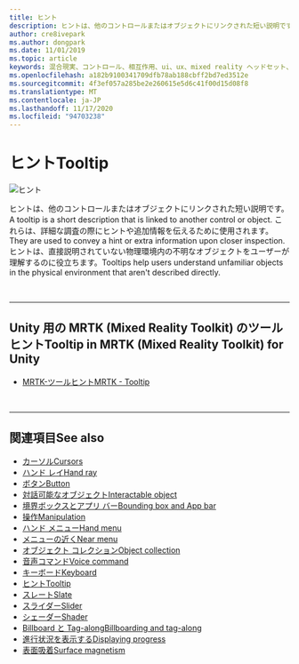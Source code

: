 ```yaml
---
title: ヒント
description: ヒントは、他のコントロールまたはオブジェクトにリンクされた短い説明です。
author: cre8ivepark
ms.author: dongpark
ms.date: 11/01/2019
ms.topic: article
keywords: 混合現実、コントロール、相互作用、ui、ux、mixed reality ヘッドセット、windows mixed reality ヘッドセット、仮想現実のヘッドセット、HoloLens、ツールヒント、MRTK、Mixed Reality Toolkit
ms.openlocfilehash: a182b9100341709dfb78ab188cbff2bd7ed3512e
ms.sourcegitcommit: 4f3ef057a285be2e260615e5d6c41f00d15d08f8
ms.translationtype: MT
ms.contentlocale: ja-JP
ms.lasthandoff: 11/17/2020
ms.locfileid: "94703238"
---
```

# <a name="tooltip"></a><span data-ttu-id="f8bc4-104">ヒント</span><span class="sxs-lookup"><span data-stu-id="f8bc4-104">Tooltip</span></span>

![ヒント](images/UX_Hero_Tooltip.jpg)

<span data-ttu-id="f8bc4-106">ヒントは、他のコントロールまたはオブジェクトにリンクされた短い説明です。</span><span class="sxs-lookup"><span data-stu-id="f8bc4-106">A tooltip is a short description that is linked to another control or object.</span></span> <span data-ttu-id="f8bc4-107">これらは、詳細な調査の際にヒントや追加情報を伝えるために使用されます。</span><span class="sxs-lookup"><span data-stu-id="f8bc4-107">They are used to convey a hint or extra information upon closer inspection.</span></span> <span data-ttu-id="f8bc4-108">ヒントは、直接説明されていない物理環境内の不明なオブジェクトをユーザーが理解するのに役立ちます。</span><span class="sxs-lookup"><span data-stu-id="f8bc4-108">Tooltips help users understand unfamiliar objects in the physical environment that aren't described directly.</span></span> 

<br>

---

## <a name="tooltip-in-mrtk-mixed-reality-toolkit-for-unity"></a><span data-ttu-id="f8bc4-109">Unity 用の MRTK (Mixed Reality Toolkit) のツールヒント</span><span class="sxs-lookup"><span data-stu-id="f8bc4-109">Tooltip in MRTK (Mixed Reality Toolkit) for Unity</span></span>

* [<span data-ttu-id="f8bc4-110">MRTK-ツールヒント</span><span class="sxs-lookup"><span data-stu-id="f8bc4-110">MRTK - Tooltip</span></span>](https://microsoft.github.io/MixedRealityToolkit-Unity/Documentation/README_Tooltip.html)

<br>

---

## <a name="see-also"></a><span data-ttu-id="f8bc4-111">関連項目</span><span class="sxs-lookup"><span data-stu-id="f8bc4-111">See also</span></span>

* [<span data-ttu-id="f8bc4-112">カーソル</span><span class="sxs-lookup"><span data-stu-id="f8bc4-112">Cursors</span></span>](cursors.md)
* [<span data-ttu-id="f8bc4-113">ハンド レイ</span><span class="sxs-lookup"><span data-stu-id="f8bc4-113">Hand ray</span></span>](point-and-commit.md)
* [<span data-ttu-id="f8bc4-114">ボタン</span><span class="sxs-lookup"><span data-stu-id="f8bc4-114">Button</span></span>](button.md)
* [<span data-ttu-id="f8bc4-115">対話可能なオブジェクト</span><span class="sxs-lookup"><span data-stu-id="f8bc4-115">Interactable object</span></span>](interactable-object.md)
* [<span data-ttu-id="f8bc4-116">境界ボックスとアプリ バー</span><span class="sxs-lookup"><span data-stu-id="f8bc4-116">Bounding box and App bar</span></span>](app-bar-and-bounding-box.md)
* [<span data-ttu-id="f8bc4-117">操作</span><span class="sxs-lookup"><span data-stu-id="f8bc4-117">Manipulation</span></span>](direct-manipulation.md)
* [<span data-ttu-id="f8bc4-118">ハンド メニュー</span><span class="sxs-lookup"><span data-stu-id="f8bc4-118">Hand menu</span></span>](hand-menu.md)
* [<span data-ttu-id="f8bc4-119">メニューの近く</span><span class="sxs-lookup"><span data-stu-id="f8bc4-119">Near menu</span></span>](near-menu.md)
* [<span data-ttu-id="f8bc4-120">オブジェクト コレクション</span><span class="sxs-lookup"><span data-stu-id="f8bc4-120">Object collection</span></span>](object-collection.md)
* [<span data-ttu-id="f8bc4-121">音声コマンド</span><span class="sxs-lookup"><span data-stu-id="f8bc4-121">Voice command</span></span>](voice-input.md)
* [<span data-ttu-id="f8bc4-122">キーボード</span><span class="sxs-lookup"><span data-stu-id="f8bc4-122">Keyboard</span></span>](keyboard.md)
* [<span data-ttu-id="f8bc4-123">ヒント</span><span class="sxs-lookup"><span data-stu-id="f8bc4-123">Tooltip</span></span>](tooltip.md)
* [<span data-ttu-id="f8bc4-124">スレート</span><span class="sxs-lookup"><span data-stu-id="f8bc4-124">Slate</span></span>](slate.md)
* [<span data-ttu-id="f8bc4-125">スライダー</span><span class="sxs-lookup"><span data-stu-id="f8bc4-125">Slider</span></span>](slider.md)
* [<span data-ttu-id="f8bc4-126">シェーダー</span><span class="sxs-lookup"><span data-stu-id="f8bc4-126">Shader</span></span>](shader.md)
* [<span data-ttu-id="f8bc4-127">Billboard と Tag-along</span><span class="sxs-lookup"><span data-stu-id="f8bc4-127">Billboarding and tag-along</span></span>](billboarding-and-tag-along.md)
* [<span data-ttu-id="f8bc4-128">進行状況を表示する</span><span class="sxs-lookup"><span data-stu-id="f8bc4-128">Displaying progress</span></span>](progress.md)
* [<span data-ttu-id="f8bc4-129">表面吸着</span><span class="sxs-lookup"><span data-stu-id="f8bc4-129">Surface magnetism</span></span>](surface-magnetism.md)
